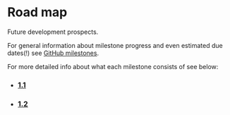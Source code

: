 <h1>Road map</h1>

Future development prospects.

For general information about milestone progress and even estimated due dates(!) see [GitHub milestones](https://github.com/hashbangcode/vlad/milestones).

For more detailed info about what each milestone consists of see below:

- ### [1.1](https://github.com/hashbangcode/vlad/issues?q=is%3Aissue+milestone%3A1.1+)
- ### [1.2](https://github.com/hashbangcode/vlad/issues?q=is%3Aissue+milestone%3A1.2+)
